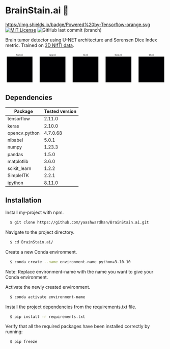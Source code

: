 # BrainStain.ai :brain:

https://img.shields.io/badge/Powered%20by-Tensorflow-orange.svg [![MIT License](https://img.shields.io/badge/License-MIT-green.svg)](https://choosealicense.com/licenses/mit/) ![GitHub last commit (branch)](https://img.shields.io/github/last-commit/yaashwardhan/BrainStain.ai/main?color=blue)

Brain tumor detector using U-NET architecture and Sorensen Dice Index metric. Trained on [3D NIfTI data](https://www.med.upenn.edu/cbica/brats2020/data.html). 

<img src="header.gif">

## Dependencies

| Package           | Tested version |
|--------------------|----------------|
| tensorflow         | 2.11.0         |
| keras              | 2.10.0         |
| opencv_python      | 4.7.0.68       |
| nibabel            | 5.0.1          |
| numpy              | 1.23.3         |
| pandas             | 1.5.0          |
| matplotlib         | 3.6.0          |
| scikit_learn       | 1.2.2          |
| SimpleITK          | 2.2.1          |
| ipython            | 8.11.0         |



## Installation

Install my-project with npm.

```bash
  $ git clone https://github.com/yaashwardhan/BrainStain.ai.git
```
Navigate to the project directory.
```bash
  $ cd BrainStain.ai/
```
Create a new Conda environment.
```bash
  $ conda create --name environment-name python=3.10.10
```
Note: Replace environment-name with the name you want to give your Conda environment.

Activate the newly created environment.
```bash
  $ conda activate environment-name
```
Install the project dependencies from the requirements.txt file.
```bash
  $ pip install -r requirements.txt
```
Verify that all the required packages have been installed correctly by running:
```bash
  $ pip freeze
```
